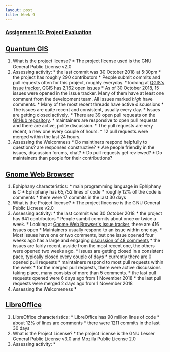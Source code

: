 ```yaml
---
layout: post  
title: Week 9
---
```


### [Assignment 10: Project Evaluation](www.compsci.hunter.cuny.edu/~sweiss/course_materials/cs_ossd/assignments/assignment_10_project_evaluation.pdf)

## [Quantum GIS](https://qgis.org/en/site/index.html)
  1. What is the project license?
    * The project license used is the GNU General Public License v2.0
  2. Assessing activity:
    * the last commit was 30 October 2018 at 5:30pm
    * the project has roughly 290 contributors
    * People submit commits and pull requests often for this project, roughly everyday.
    * looking at [QGIS's issue tracker](https://issues.qgis.org/projects/qgis/issues), QGIS has 2,162 open issues
    * As of 30 October 2018, 15 issues were opened in the issue tracker. Many of them have at least one comment from the development team. All issues marked *high* have comments.
    * Many of the most recent threads have active discussions
    * The issues are quite recent and consistent, usually every day.
    * Issues are getting closed actively. 
    * There are 39 open pull requests on the [GitHub repository](https://github.com/qgis/QGIS/pulls).
    * maintainers are responsive to open pull requests and there are active, polite discussion.
    * The pull requests are very recent, a new one every couple of hours.
    * 12 pull requests were merged within the last 24 hours.
  3. Assessing the Welcomness
    * Do maintiners respond helpfully to questions? are responses constructive?
    * Are people friendly in the issues, discussion forums, chat?
    * Do pull requests get reviewed?
    * Do maintainers than people for their contributions?

## [Gnome Web Browser](https://www.openhub.net/p/epiphany)
  1. Ephiphany characteristics:
    * main programming language in Ephiphany is C
    * Ephiphany has 65,752 lines of code
    * roughly 12% of the code is comments
    * there were 17 commits in the last 30 days
  2. What is the Project license?
    * The project lincense is the GNU General Public Licnese v2.0
  3. Assessing activity:
    * the last commit was 30 October 2018
    * the project has 641 contributors
    * People sumbit commits about once or twice a week.
    * Looking at [Gnome Web Browser's issue tracker](https://gitlab.gnome.org/GNOME/epiphany/issues), there are 416 issues open
    * Maintainers usually respond to an issue within one day.
    * Most issues have one or two comments, but one issue opened four weeks ago has a large and engaging [discussion of 48 comments](https://gitlab.gnome.org/GNOME/epiphany/issues/547)
    * the issues are fairly recent, asside from the most recent one, the others were opened two weeks ago.
    * issues are getting closed in a consistent pace, typically closed every couple of days
    * currently there are 0 opened pull requests
    * maintainers respond to most pull requests within the week
    * for the merged pull requests, there were active discussions taking place, many consists of more than 5 comments.
    * the last pull requests opened were 6 days ago from 1 November 2018
    * the last pull requests were merged 2 days ago from 1 November 2018
  4. Assessing the Welcomeness
    *
## [LibreOffice](https://www.libreoffice.org/)
  1. LibreOffice characteristics:
    * LibreOffice has 90 million lines of code 
    * about 12% of lines are comments
    * there were 1211 commits in the last 30 days
  2. What is the Project License?
    * the project license is the GNU Lesser General Public License v3.0 and Mozilla Public License 2.0
  3. Assessing activity:
    * 
